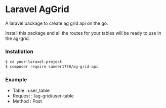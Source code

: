 # Laravel AgGrid

A laravel package to create ag grid api on the go.

Install this package and all the routes for your tables will be ready to use in the ag-grid.

### Installation

```sh
$ cd your-laravel-project
$ composer require sameer1750/ag-grid-api
```

### Example

  - Table : user_table
  - Request : /ag-grid/user-table
  - Method : Post
    

